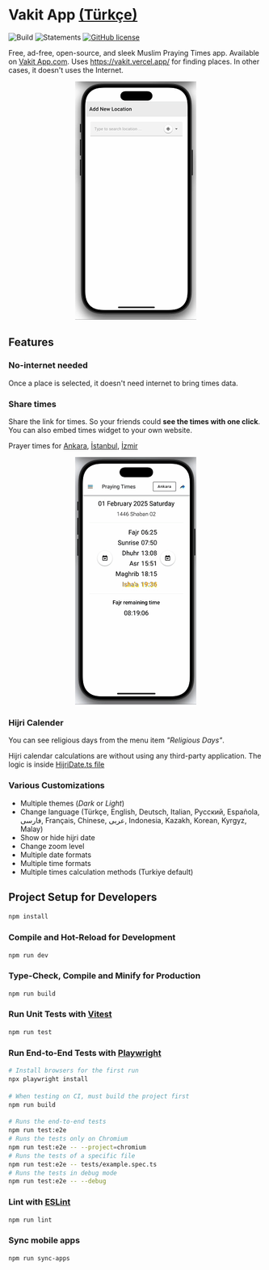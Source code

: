 # Vakit App [(Türkçe)](BENİOKU.md)

![Build](https://github.com/canbax/vakitapp/actions/workflows/build-and-test.yml/badge.svg) ![Statements](https://img.shields.io/badge/statements-89.41%25-yellow.svg?style=flat) [![GitHub license](https://img.shields.io/badge/license-MIT-blue.svg)](https://github.com/canbax/vakitapp/blob/main/LICENSE)

Free, ad-free, open-source, and sleek Muslim Praying Times app. Available on [Vakit App.com](https://vakitapp.com). Uses https://vakit.vercel.app/ for finding places. In other cases, it doesn't uses the Internet.

<p align="center">
  <img src="doc/show-case.gif" title="general features"/>
</p>

## Features

### No-internet needed

Once a place is selected, it doesn't need internet to bring times data.

### Share times

Share the link for times. So your friends could **see the times with one click**. You can also embed times widget to your own website.

Prayer times for [Ankara](https://www.vakitapp.com/share?city=311034&theme=light&isShowHijri=1&year=YYYY&month=MMMM&weekDay=DDDD&time=XX%3AYY%3AZZ&method=Turkey&madhab=shafi&zoom=1&language=tr), [İstanbul](https://www.vakitapp.com/share?city=311922&theme=light&isShowHijri=1&year=YYYY&month=MMMM&weekDay=DDDD&time=XX%3AYY%3AZZ&method=Turkey&madhab=shafi&zoom=1&language=tr), [İzmir](https://www.vakitapp.com/share?city=311955&theme=light&isShowHijri=1&year=YYYY&month=MMMM&weekDay=DDDD&time=XX%3AYY%3AZZ&method=Turkey&madhab=shafi&zoom=1&language=tr)

<p align="center">
  <img src="doc/share.gif" title="share link"/>
</p>

### Hijri Calender

You can see religious days from the menu item _"Religious Days"_.

Hijri calendar calculations are without using any third-party application. The logic is inside [HijriDate.ts file](https://github.com/canbax/vakitapp/blob/master/src/util/HijriDate.ts)

### Various Customizations

- Multiple themes (_Dark_ or _Light_)
- Change language (Türkçe, English, Deutsch, Italian, Pусский, Española, فارسی, Français, Chinese, عربى, Indonesia, Kazakh, Korean, Kyrgyz, Malay)
- Show or hide hijri date
- Change zoom level
- Multiple date formats
- Multiple time formats
- Multiple times calculation methods (Turkiye default)

## Project Setup for Developers

```sh
npm install
```

### Compile and Hot-Reload for Development

```sh
npm run dev
```

### Type-Check, Compile and Minify for Production

```sh
npm run build
```

### Run Unit Tests with [Vitest](https://vitest.dev/)

```sh
npm run test
```

### Run End-to-End Tests with [Playwright](https://playwright.dev)

```sh
# Install browsers for the first run
npx playwright install

# When testing on CI, must build the project first
npm run build

# Runs the end-to-end tests
npm run test:e2e
# Runs the tests only on Chromium
npm run test:e2e -- --project=chromium
# Runs the tests of a specific file
npm run test:e2e -- tests/example.spec.ts
# Runs the tests in debug mode
npm run test:e2e -- --debug
```

### Lint with [ESLint](https://eslint.org/)

```sh
npm run lint
```

### Sync mobile apps

```sh
npm run sync-apps
```

